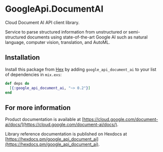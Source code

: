 # GoogleApi.DocumentAI

Cloud Document AI API client library.

Service to parse structured information from unstructured or semi-structured documents using state-of-the-art Google AI such as natural language, computer vision, translation, and AutoML.

## Installation

Install this package from [Hex](https://hex.pm) by adding
`google_api_document_ai` to your list of dependencies in `mix.exs`:

```elixir
def deps do
  [{:google_api_document_ai, "~> 0.2"}]
end
```

## For more information

Product documentation is available at [https://cloud.google.com/document-ai/docs/](https://cloud.google.com/document-ai/docs/).

Library reference documentation is published on Hexdocs at
[https://hexdocs.pm/google_api_document_ai](https://hexdocs.pm/google_api_document_ai).
